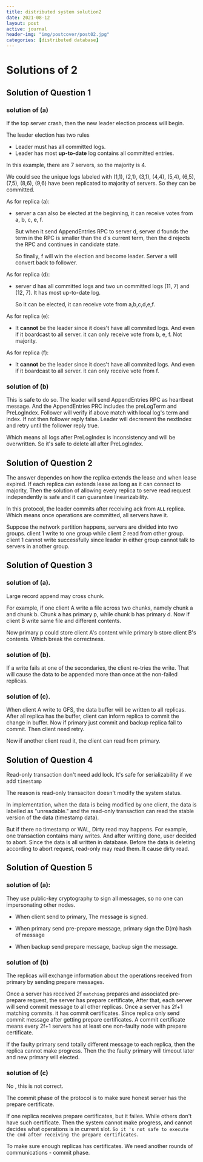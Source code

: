```yaml
---
title: distributed system solution2
date: 2021-08-12
layout: post
active: journal
header-img: "img/postcover/post02.jpg"
categories: [distributed database]
---
```


# Solutions of 2

## Solution of Question 1

### solution of (a)  

If the top server crash, then the new leader election process will begin. 

The leader election has two rules

- Leader must has all committed logs. 
- Leader has most **up-to-date** log contains all committed entries. 

In this example,  there are 7 servers, so the majority is 4. 

We could see the unique logs labeled with (1,1), (2,1), (3,1), (4,4), (5,4), (6,5), (7,5), (8,6), (9,6) have been replicated to majority of servers. So they can be committed. 

As for replica (a): 

- server a can also be elected at the beginning, it can receive votes from a, b, c, e, f. 

  But when it send AppendEntries RPC to server d, server d founds the term in the RPC is smaller than the d's current term, then the d rejects the RPC and continues in candidate state. 

  So finally, f will win the election and become leader. Server a will convert back to follower. 

As for replica (d): 

- server d has all committed logs and two un committed logs (11, 7) and (12, 7). It has most up-to-date log. 

  So it can be elected, it can receive vote from a,b,c,d,e,f.

As for replica (e): 

- It **cannot** be the leader since it does't have all commited logs. And even if it boardcast to all server.  it can only receive vote from b, e, f. Not majority. 

As for replica (f): 

- It **cannot** be the leader since it does't have all commited logs. And even if it boardcast to all server.  it can only receive vote from f.

### solution of (b)

This is safe to do so. 
The leader will send AppendEntries RPC as heartbeat message. And the AppendEntries PRC includes the preLogTerm and PreLogIndex.  Follower will verify if above match with local log's term and index.  If not then follower reply false.  Leader will decrement the nextIndex and retry until the follower reply true. 

Which means all logs after PreLogIndex is inconsistency and will be overwritten.  So it's safe to delete all after PreLogIndex.

## Solution of Question 2

The answer dependes on how the replica extends the lease and when lease expired.  If each replica can extends lease as long as it can connect to majority,  Then the solution of allowing every replica to serve read request independently is safe and it can guarantee linearizability. 

In this protocol, the leader commits after receiving ack from **`ALL`** replica. Which means once operations are committed, all servers have it. 

Suppose the network partition happens,  servers are divided into two groups.  client 1 write to one group while client 2 read from other group.  client 1 cannot write successfully since leader in either group cannot talk to servers in another group. 

## Solution of Question 3

### solution of (a). 

Large record append may cross chunk. 

For example, if one client A write a file across two chunks, namely chunk a and chunk b.  Chunk a has primary p, while chunk b has primary d. Now if client B write same file and different contents. 

Now primary p could store client A's content while primary b store client B's contents. Which break the correctness. 

### solution of (b). 

If a write fails at one of the secondaries, the client re-tries the write. That will cause the data to be appended more than once at the non-failed replicas.

### solution of (c). 

When client A write to GFS, the data buffer will be written to all replicas. After all replica has the buffer, client can inform replica to commit the change in buffer. Now if primary just commit and backup replica fail to commit. Then client need retry. 

Now if another client read it, the client can read from primary. 

## Solution of Question 4

Read-only transaction don't need add lock. It's safe for serializability if we add `timestamp` 

The reason is read-only transaciton doesn't modify the system status.  

In implementation, when the data is being modified by one client, the data is labelled as "unreadable." and the read-only transaction can read the stable version of the data (timestamp data).

But if there no timestamp or WAL, Dirty read may happens. For example, one transaction contains many writes. And after writting done, user decided to abort.  Since the data is all written in database. Before the data is deleting according to abort request, read-only may read them. It cause dirty read. 

## Solution of Question 5

### solution of (a):

 They use public-key cryptography to sign all messages, so no one can impersonating other nodes. 

- When client send to primary, The message is signed. 

- When primary send pre-prepare message, primary sign the D(m) hash of message

- When backup send prepare message, backup sign the message.

### solution of (b)

The replicas will exchange information about the operations received from primary by sending prepare messages. 

Once a server has received 2f `matching` prepares and associated pre-prepare request, the server has prepare certificate, After that, each server will send commit message to all other replicas.  Once a server has 2f+1 matching commits. it has commit certificates. Since replica only send commit message after getting prepare certificates. A commit certificate means every 2f+1 servers has at least one non-faulty node with prepare certificate. 

If the faulty primary send totally different message to each replica, then the replica cannot make progress. Then the the faulty primary will timeout later and new primary will elected. 

### solution of (c)

No , this is not correct. 

The commit phase of the protocol is to make sure honest server has the prepare certificate. 	

If one replica receives prepare certificates, but it failes. While others don't have such certificate.  Then the system cannot make progress, and cannot decides what operations is in current slot. `So it 's not safe to execute the cmd after receiving the prepare certificates.` 

To make sure enough replicas has certificates. We need another rounds of communications - commit phase.

​	

​	

​	






